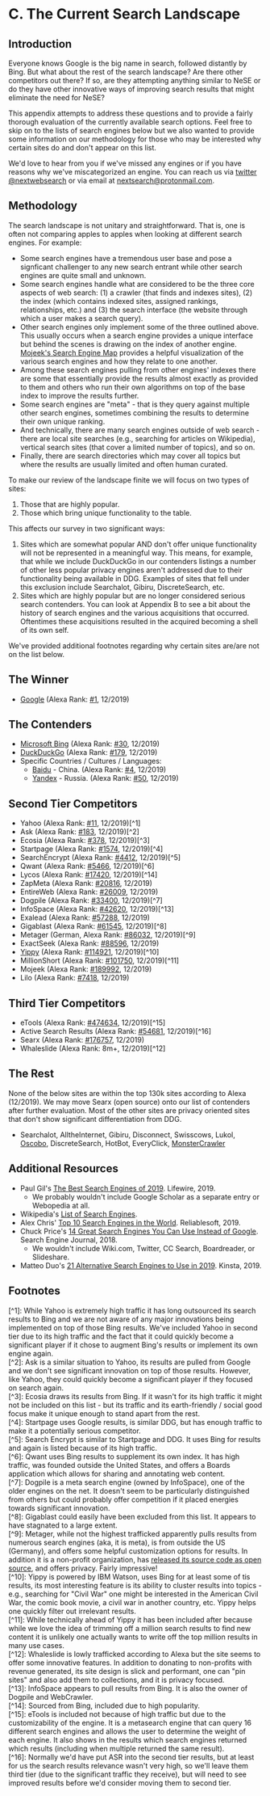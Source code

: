 # C. The Current Search Landscape

## Introduction

Everyone knows Google is the big name in search, followed distantly by Bing. But what about the rest of the search landscape? Are there other competitors out there? If so, are they attempting anything similar to NeSE or do they have other innovative ways of improving search results that might eliminate the need for NeSE?

This appendix attempts to address these questions and to provide a fairly thorough evaluation of the currently available search options. Feel free to skip on to the lists of search engines below but we also wanted to provide some information on our methodology for those who may be interested why certain sites do and don't appear on this list.

We'd love to hear from you if we've missed any engines or if you have reasons why we've miscategorized an engine. You can reach us via [twitter @nextwebsearch](https://twitter.com/nextwebsearch) or via email at nextsearch@protonmail.com.

## Methodology

The search landscape is not unitary and straightforward. That is, one is often not comparing apples to apples when looking at different search engines. For example:

* Some search engines have a tremendous user base and pose a signficant challenger to any new search entrant while other search engines are quite small and unknown.
* Some search engines handle what are considered to be the three core aspects of web search: \(1\) a crawler \(that finds and indexes sites\), \(2\) the index \(which contains indexed sites, assigned rankings, relationships, etc.\) and \(3\) the search interface \(the website through which a user makes a search query\).
* Other search engines only implement some of the three outlined above. This usually occurs when a search engine provides a unique interface but behind the scenes is drawing on the index of another engine. [Mojeek's Search Engine Map](https://www.searchenginemap.com/) provides a helpful visualization of the various search engines and how they relate to one another.
* Among these search engines pulling from other engines' indexes there are some that essentially provide the results almost exactly as provided to them and others who run their own algorithms on top of the base index to improve the results further.
* Some search engines are "meta" - that is they query against multiple other search engines, sometimes combining the results to determine their own unique ranking.
* And technically, there are many search engines outside of web search - there are local site searches \(e.g., searching for articles on Wikipedia\), vertical search sites \(that cover a limited number of topics\), and so on.
* Finally, there are search directories which may cover all topics but where the results are usually limited and often human curated.

To make our review of the landscape finite we will focus on two types of sites:

1. Those that are highly popular.
2. Those which bring unique functionality to the table.

This affects our survey in two significant ways:

1. Sites which are somewhat popular AND don't offer unique functionality will not be represented in a meaningful way. This means, for example, that while we include DuckDuckGo in our contenders listings a number of other less popular privacy engines aren't addressed due to their functionality being available in DDG. Examples of sites that fell under this exclusion include Searchalot, Gibiru, DiscreteSearch, etc.
2. Sites which are highly popular but are no longer considered serious search contenders. You can look at Appendix B to see a bit about the history of search engines and the various acquisitions that occurred. Oftentimes these acquisitions resulted in the acquired becoming a shell of its own self. 

We've provided additional footnotes regarding why certain sites are/are not on the list below.

## The Winner

* [Google](https://google.com) \(Alexa Rank: [\#1](https://www.alexa.com/topsites/countries/US), 12/2019\)

## The Contenders

* [Microsoft Bing](https://bing.com/) \(Alexa Rank: [\#30](https://www.alexa.com/siteinfo/bing.com), 12/2019\)
* [DuckDuckGo](https://duckduckgo.com/) \(Alexa Rank: [\#179](https://www.alexa.com/siteinfo/duckduckgo.com), 12/2019\)
* Specific Countries / Cultures / Languages:
  * [Baidu](https://baidu.com/) - China. \(Alexa Rank: [\#4](https://www.alexa.com/siteinfo/baidu.com), 12/2019\)
  * [Yandex](https://yandex.com/) - Russia. \(Alexa Rank: [\#50](https://www.alexa.com/siteinfo/yandex.ru), 12/2019\)

## Second Tier Competitors

* Yahoo \(Alexa Rank: [\#11](https://www.alexa.com/siteinfo/yahoo.com), 12/2019\)\[^1\]
* Ask \(Alexa Rank: [\#183](https://www.alexa.com/siteinfo/ask.com), 12/2019\)\[^2\]
* Ecosia \(Alexa Rank: [\#378](https://www.alexa.com/siteinfo/ecosia.org), 12/2019\)\[^3\]
* Startpage \(Alexa Rank: [\#1574](https://www.alexa.com/siteinfo/startpage.com), 12/2019\)\[^4\]
* SearchEncrypt \(Alexa Rank: [\#4412](https://www.alexa.com/siteinfo/searchencrypt.com), 12/2019\)\[^5\]
* Qwant \(Alexa Rank: [\#5466](https://www.alexa.com/siteinfo/qwant.com), 12/2019\)\[^6\]
* Lycos \(Alexa Rank: [\#17420](https://www.alexa.com/siteinfo/lycos.com), 12/2019\)\[^14\]
* ZapMeta \(Alexa Rank: [\#20816](https://www.alexa.com/siteinfo/zapmeta.com), 12/2019\)
* EntireWeb \(Alexa Rank: [\#26009](https://www.alexa.com/siteinfo/entireweb.com), 12/2019\)
* Dogpile \(Alexa Rank: [\#33400](https://www.alexa.com/siteinfo/dogpile.com), 12/2019\)\[^7\]
* InfoSpace \(Alexa Rank: [\#42620](https://www.alexa.com/siteinfo/infospace.com), 12/2019\)\[^13\]
* Exalead \(Alexa Rank: [\#57288](https://www.alexa.com/siteinfo/exalead.com), 12/2019\)
* Gigablast \(Alexa Rank: [\#61545](https://www.alexa.com/siteinfo/gigablast.com), 12/2019\)\[^8\]
* Metager \(German, Alexa Rank: [\#86032](https://www.alexa.com/siteinfo/metager.de), 12/2019\)\[^9\]
* ExactSeek \(Alexa Rank: [\#88596](https://www.alexa.com/siteinfo/exactseek.com), 12/2019\)
* [Yippy](https://yippy.com/) \(Alexa Rank: [\#114921](https://www.alexa.com/siteinfo/yippy.com), 12/2019\)\[^10\]
* MillionShort \(Alexa Rank: [\#101750](https://www.alexa.com/siteinfo/millionshort.com), 12/2019\)\[^11\]
* Mojeek \(Alexa Rank: [\#189992](https://www.alexa.com/siteinfo/mojeek.com), 12/2019\)
* Lilo \(Alexa Rank: [\#7418](https://www.alexa.com/siteinfo/lilo.org), 12/2019\)

## Third Tier Competitors

* eTools \(Alexa Rank: [\#474634](https://www.alexa.com/siteinfo/etools.ch), 12/2019\)\[^15\]
* Active Search Results \(Alexa Rank: [\#54681](https://www.alexa.com/siteinfo/activesearchresults.com), 12/2019\)\[^16\]
* Searx \(Alexa Rank: [\#176757](https://www.alexa.com/siteinfo/searx.me), 12/2019\)
* Whaleslide \(Alexa Rank: 8m+, 12/2019\)\[^12\]

## The Rest

None of the below sites are within the top 130k sites according to Alexa \(12/2019\). We may move Searx \(open source\) onto our list of contenders after further evaluation. Most of the other sites are privacy oriented sites that don't show significant differentiation from DDG.

* Searchalot, AlltheInternet, Gibiru, Disconnect, Swisscows, Lukol, [Oscobo](https://www.oscobo.com), DiscreteSearch, HotBot, EveryClick, [MonsterCrawler](http://monstercrawler.com/)

## Additional Resources

* Paul Gil's [The Best Search Engines of 2019](https://www.lifewire.com/best-search-engines-2483352). Lifewire, 2019.
  * We probably wouldn't include Google Scholar as a separate entry or Webopedia at all.
* Wikipedia's [List of Search Engines](https://en.wikipedia.org/wiki/List_of_search_engines).
* Alex Chris' [Top 10 Search Engines in the World](https://www.reliablesoft.net/top-10-search-engines-in-the-world/). Reliablesoft, 2019.
* Chuck Price's [14 Great Search Engines You Can Use Instead of Google](https://www.searchenginejournal.com/alternative-search-engines/). Search Engine Journal, 2018.
  * We wouldn't include Wiki.com, Twitter, CC Search, Boardreader, or Slideshare.
* Matteo Duo's [21 Alternative Search Engines to Use in 2019](https://kinsta.com/blog/alternative-search-engines/). Kinsta, 2019.

## Footnotes

\[^1\]: While Yahoo is extremely high traffic it has long outsourced its search results to Bing and we are not aware of any major innovations being implemented on top of those Bing results. We've included Yahoo in second tier due to its high traffic and the fact that it could quickly become a significant player if it chose to augment Bing's results or implement its own engine again.  
\[^2\]: Ask is a similar situation to Yahoo, its results are pulled from Google and we don't see significant innovation on top of those results. However, like Yahoo, they could quickly become a significant player if they focused on search again.  
\[^3\]: Ecosia draws its results from Bing. If it wasn't for its high traffic it might not be included on this list - but its traffic and its earth-friendly / social good focus make it unique enough to stand apart from the rest.  
\[^4\]: Startpage uses Google results, is similar DDG, but has enough traffic to make it a potentially serious competitor.  
\[^5\]: Search Encrypt is similar to Startpage and DDG. It uses Bing for results and again is listed because of its high traffic.  
\[^6\]: Qwant uses Bing results to supplement its own index. It has high traffic, was founded outside the United States, and offers a Boards application which allows for sharing and annotating web content.  
\[^7\]: Dogpile is a meta search engine \(owned by InfoSpace\), one of the older engines on the net. It doesn't seem to be particularly distinguished from others but could probably offer competition if it placed energies towards significant innovation.  
\[^8\]: Gigablast could easily have been excluded from this list. It appears to have stagnated to a large extent.  
\[^9\]: Metager, while not the highest trafficked apparently pulls results from numerous search engines \(aka, it is meta\), is from outside the US \(Germany\), and offers some helpful customization options for results. In addition it is a non-profit organization, has [released its source code as open source](https://gitlab.metager.de/open-source/MetaGer), and offers privacy. Fairly impressive!  
\[^10\]: Yippy is powered by IBM Watson, uses Bing for at least some of tis results, its most interesting feature is its ability to cluster results into topics - e.g., searching for "Civil War" one might be interested in the American Civil War, the comic book movie, a civil war in another country, etc. Yippy helps one quickly filter out irrelevant results.  
\[^11\]: While technically ahead of Yippy it has been included after because while we love the idea of trimming off a million search results to find new content it is unlikely one actually wants to write off the top million results in many use cases.  
\[^12\]: Whaleslide is lowly trafficked according to Alexa but the site seems to offer some innovative features. In addition to donating to non-profits with revenue generated, its site design is slick and performant, one can "pin sites" and also add them to collections, and it is privacy focused.  
\[^13\]: InfoSpace appears to pull results from Bing. It is also the owner of Dogpile and WebCrawler.  
\[^14\]: Sourced from Bing, included due to high popularity.  
\[^15\]: eTools is included not because of high traffic but due to the customizability of the engine. It is a metasearch engine that can query 16 different search engines and allows the user to determine the weight of each engine. It also shows in the results which search engines returned which results \(including when multiple returned the same result\).  
\[^16\]: Normally we'd have put ASR into the second tier results, but at least for us the search results relevance wasn't very high, so we'll leave them third tier \(due to the significant traffic they receive\), but will need to see improved results before we'd consider moving them to second tier.

